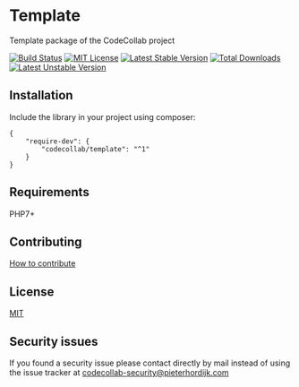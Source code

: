 # Template

Template package of the CodeCollab project

[![Build Status](https://travis-ci.org/CodeCollab/Template.svg?branch=master)](https://travis-ci.org/CodeCollab/Template) [![MIT License](https://img.shields.io/badge/license-MIT-blue.svg)](mit) [![Latest Stable Version](https://poser.pugx.org/codecollab/template/v/stable)](https://packagist.org/packages/codecollab/template) [![Total Downloads](https://poser.pugx.org/codecollab/template/downloads)](https://packagist.org/packages/codecollab/template) [![Latest Unstable Version](https://poser.pugx.org/codecollab/template/v/unstable)](https://packagist.org/packages/codecollab/template)

## Installation

Include the library in your project using composer:

    {
        "require-dev": {
            "codecollab/template": "^1"
        }
    }

## Requirements

PHP7+

## Contributing

[How to contribute][contributing]

## License

[MIT][mit]

## Security issues

If you found a security issue please contact directly by mail instead of using the issue tracker at codecollab-security@pieterhordijk.com

[contributing]: https://github.com/CodeCollab/Template/blob/master/CONTRIBUTING.md
[mit]: http://spdx.org/licenses/MIT
